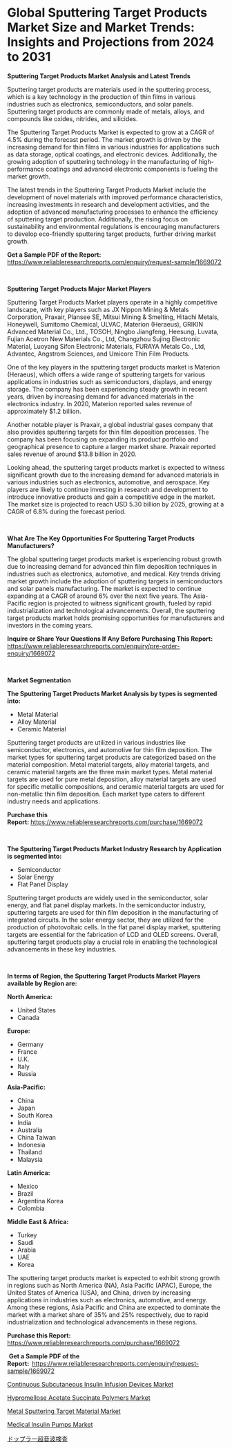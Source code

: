 <p><h1>Global Sputtering Target Products Market Size and Market Trends: Insights and Projections from 2024 to 2031</h1></p><p><strong>Sputtering Target Products Market Analysis and Latest Trends</strong></p>
<p><p>Sputtering target products are materials used in the sputtering process, which is a key technology in the production of thin films in various industries such as electronics, semiconductors, and solar panels. Sputtering target products are commonly made of metals, alloys, and compounds like oxides, nitrides, and silicides.</p><p>The Sputtering Target Products Market is expected to grow at a CAGR of 4.5% during the forecast period. The market growth is driven by the increasing demand for thin films in various industries for applications such as data storage, optical coatings, and electronic devices. Additionally, the growing adoption of sputtering technology in the manufacturing of high-performance coatings and advanced electronic components is fueling the market growth.</p><p>The latest trends in the Sputtering Target Products Market include the development of novel materials with improved performance characteristics, increasing investments in research and development activities, and the adoption of advanced manufacturing processes to enhance the efficiency of sputtering target production. Additionally, the rising focus on sustainability and environmental regulations is encouraging manufacturers to develop eco-friendly sputtering target products, further driving market growth.</p></p>
<p><strong>Get a Sample PDF of the Report:&nbsp;</strong> <a href="https://www.reliableresearchreports.com/enquiry/request-sample/1669072">https://www.reliableresearchreports.com/enquiry/request-sample/1669072</a></p>
<p>&nbsp;</p>
<p><strong>Sputtering Target Products Major Market Players</strong></p>
<p><p>Sputtering Target Products Market players operate in a highly competitive landscape, with key players such as JX Nippon Mining & Metals Corporation, Praxair, Plansee SE, Mitsui Mining & Smelting, Hitachi Metals, Honeywell, Sumitomo Chemical, ULVAC, Materion (Heraeus), GRIKIN Advanced Material Co., Ltd., TOSOH, Ningbo Jiangfeng, Heesung, Luvata, Fujian Acetron New Materials Co., Ltd, Changzhou Sujing Electronic Material, Luoyang Sifon Electronic Materials, FURAYA Metals Co., Ltd, Advantec, Angstrom Sciences, and Umicore Thin Film Products.</p><p>One of the key players in the sputtering target products market is Materion (Heraeus), which offers a wide range of sputtering targets for various applications in industries such as semiconductors, displays, and energy storage. The company has been experiencing steady growth in recent years, driven by increasing demand for advanced materials in the electronics industry. In 2020, Materion reported sales revenue of approximately $1.2 billion.</p><p>Another notable player is Praxair, a global industrial gases company that also provides sputtering targets for thin film deposition processes. The company has been focusing on expanding its product portfolio and geographical presence to capture a larger market share. Praxair reported sales revenue of around $13.8 billion in 2020.</p><p>Looking ahead, the sputtering target products market is expected to witness significant growth due to the increasing demand for advanced materials in various industries such as electronics, automotive, and aerospace. Key players are likely to continue investing in research and development to introduce innovative products and gain a competitive edge in the market. The market size is projected to reach USD 5.30 billion by 2025, growing at a CAGR of 6.8% during the forecast period.</p></p>
<p>&nbsp;</p>
<p><strong>What Are The Key Opportunities For Sputtering Target Products Manufacturers?</strong></p>
<p><p>The global sputtering target products market is experiencing robust growth due to increasing demand for advanced thin film deposition techniques in industries such as electronics, automotive, and medical. Key trends driving market growth include the adoption of sputtering targets in semiconductors and solar panels manufacturing. The market is expected to continue expanding at a CAGR of around 6% over the next five years. The Asia-Pacific region is projected to witness significant growth, fueled by rapid industrialization and technological advancements. Overall, the sputtering target products market holds promising opportunities for manufacturers and investors in the coming years.</p></p>
<p><strong>Inquire or Share Your Questions If Any Before Purchasing This Report:</strong> <a href="https://www.reliableresearchreports.com/enquiry/pre-order-enquiry/1669072">https://www.reliableresearchreports.com/enquiry/pre-order-enquiry/1669072</a></p>
<p>&nbsp;</p>
<p><strong>Market Segmentation</strong></p>
<p><strong>The Sputtering Target Products Market Analysis by types is segmented into:</strong></p>
<p><ul><li>Metal Material</li><li>Alloy Material</li><li>Ceramic Material</li></ul></p>
<p><p>Sputtering target products are utilized in various industries like semiconductor, electronics, and automotive for thin film deposition. The market types for sputtering target products are categorized based on the material composition. Metal material targets, alloy material targets, and ceramic material targets are the three main market types. Metal material targets are used for pure metal deposition, alloy material targets are used for specific metallic compositions, and ceramic material targets are used for non-metallic thin film deposition. Each market type caters to different industry needs and applications.</p></p>
<p><strong>Purchase this Report:&nbsp;</strong><a href="https://www.reliableresearchreports.com/purchase/1669072">https://www.reliableresearchreports.com/purchase/1669072</a></p>
<p>&nbsp;</p>
<p><strong>The Sputtering Target Products Market Industry Research by Application is segmented into:</strong></p>
<p><ul><li>Semiconductor</li><li>Solar Energy</li><li>Flat Panel Display</li></ul></p>
<p><p>Sputtering target products are widely used in the semiconductor, solar energy, and flat panel display markets. In the semiconductor industry, sputtering targets are used for thin film deposition in the manufacturing of integrated circuits. In the solar energy sector, they are utilized for the production of photovoltaic cells. In the flat panel display market, sputtering targets are essential for the fabrication of LCD and OLED screens. Overall, sputtering target products play a crucial role in enabling the technological advancements in these key industries.</p></p>
<p>&nbsp;</p>
<p><strong>In terms of Region, the Sputtering Target Products Market Players available by Region are:</strong></p>
<p>
    <p> <strong> North America: </strong>
        <ul>
            <li>United States</li>
            <li>Canada</li>
        </ul>
        </p> 
    <p> <strong> Europe: </strong>
        <ul>
            <li>Germany</li>
            <li>France</li>
            <li>U.K.</li>
            <li>Italy</li>
            <li>Russia</li>
        </ul>
        </p> 
    <p> <strong> Asia-Pacific: </strong>
        <ul>
            <li>China</li>
            <li>Japan</li>
            <li>South Korea</li>
            <li>India</li>
            <li>Australia</li>
            <li>China Taiwan</li>
            <li>Indonesia</li>
            <li>Thailand</li>
            <li>Malaysia</li>
        </ul>
        </p> 
    <p> <strong> Latin America: </strong>
        <ul>
            <li>Mexico</li>
            <li>Brazil</li>
            <li>Argentina Korea</li>
            <li>Colombia</li>
        </ul>
        </p> 
    <p> <strong> Middle East & Africa: </strong>
        <ul>
            <li>Turkey</li>
            <li>Saudi</li>
            <li>Arabia</li>
            <li>UAE</li>
            <li>Korea</li>
        </ul>
    </p>
    </p>
<p><p>The sputtering target products market is expected to exhibit strong growth in regions such as North America (NA), Asia Pacific (APAC), Europe, the United States of America (USA), and China, driven by increasing applications in industries such as electronics, automotive, and energy. Among these regions, Asia Pacific and China are expected to dominate the market with a market share of 35% and 25% respectively, due to rapid industrialization and technological advancements in these regions.</p></p>
<p><strong>Purchase this Report: </strong><a href="https://www.reliableresearchreports.com/purchase/1669072">https://www.reliableresearchreports.com/purchase/1669072</a></p>
<p>&nbsp;<strong>Get a Sample PDF of the Report:&nbsp;&nbsp;</strong><a href="https://www.reliableresearchreports.com/enquiry/request-sample/1669072">https://www.reliableresearchreports.com/enquiry/request-sample/1669072</a></p>
<p><strong></strong></p>
<p><p><a href="https://issuu.com/reportprime-2/docs/continuous-subcutaneous-insulin-infusion-devices-m">Continuous Subcutaneous Insulin Infusion Devices Market</a></p><p><a href="https://github.com/guneycigdem35/Market-Research-Report-List-2/blob/main/hypromellose-acetate-succinate-polymers-market.md">Hypromellose Acetate Succinate Polymers Market</a></p><p><a href="https://github.com/biheemgalvinlouises6hokrh3h/Market-Research-Report-List-1/blob/main/metal-sputtering-target-material-market.md">Metal Sputtering Target Material Market</a></p><p><a href="https://issuu.com/reportprime-2/docs/medical-insulin-pumps-market-size-2030.pptx">Medical Insulin Pumps Market</a></p><p><a href="https://github.com/ihabdkwlxs948/Market-Research-Report-List-1/blob/main/52893712512.md">ドップラー超音波検査</a></p></p>